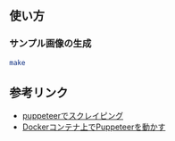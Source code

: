 使い方
--------------------------------------------------------------------------------

### サンプル画像の生成

```bash
make
```

参考リンク
--------------------------------------------------------------------------------

- [puppeteerでスクレイピング](https://qiita.com/tomi_shinwatec/items/a68cf7840c3da002c6e0)
- [Dockerコンテナ上でPuppeteerを動かす](https://qiita.com/QUANON/items/59c468adfff0278f20bb)

